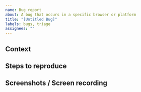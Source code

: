 ```yaml
---
name: Bug report
about: A bug that occurs in a specific browser or platform
title: "[Untitled Bug]"
labels: bugs, triage
assignees: ""
---
```


## Context

<!-- Provide any relevant context and other information, such as operating system and/or browser. -->

## Steps to reproduce

<!-- Provide the steps to reproduce the issue you experience
1. Click on Markets page
2. Click on singular pool
3. App crashes (see screenshot)
-->

## Screenshots / Screen recording

<!-- Screenshots and/or screen recordings really go a long way to explain
something and help us to tackle the issue. (We use loom for this https://www.loom.com/) -->
